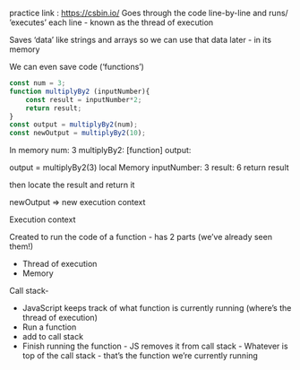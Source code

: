 practice link : https://csbin.io/
Goes through the code line-by-line and runs/ ’executes’ each line - known as the thread of execution

Saves ‘data’ like strings and arrays so we can use that data later - in its memory

We can even save code (‘functions’)

```javascript
const num = 3; 
function multiplyBy2 (inputNumber){ 
	const result = inputNumber*2; 
	return result;
} 
const output = multiplyBy2(num); 
const newOutput = multiplyBy2(10);
```

In memory
num: 3
multiplyBy2: [function]
output: 

output = multiplyBy2(3)
																			local Memory
																			inputNumber: 3
																			result: 6
 return result

then locate the result and return it

newOutput => new execution context

Execution context

Created to run the code of a function - has 2 parts (we’ve already seen them!) 
- Thread of execution
- Memory

Call stack-
- JavaScript keeps track of what function is currently running (where’s the thread of execution) 
- Run a function 
- add to call stack 
- Finish running the function - JS removes it from call stack - Whatever is top of the call stack - that’s the function we’re currently running




